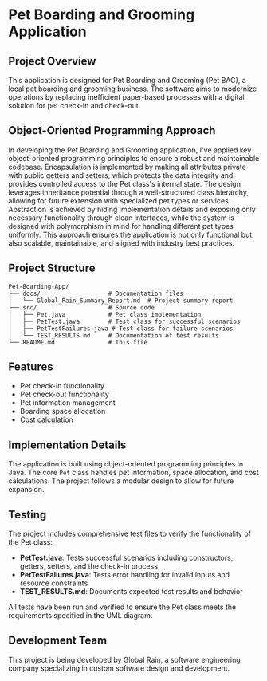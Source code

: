 # Pet Boarding and Grooming Application

## Project Overview
This application is designed for Pet Boarding and Grooming (Pet BAG), a local pet boarding and grooming business. The software aims to modernize operations by replacing inefficient paper-based processes with a digital solution for pet check-in and check-out.

## Object-Oriented Programming Approach
In developing the Pet Boarding and Grooming application, I've applied key object-oriented programming principles to ensure a robust and maintainable codebase. Encapsulation is implemented by making all attributes private with public getters and setters, which protects the data integrity and provides controlled access to the Pet class's internal state. The design leverages inheritance potential through a well-structured class hierarchy, allowing for future extension with specialized pet types or services. Abstraction is achieved by hiding implementation details and exposing only necessary functionality through clean interfaces, while the system is designed with polymorphism in mind for handling different pet types uniformly. This approach ensures the application is not only functional but also scalable, maintainable, and aligned with industry best practices.

## Project Structure
```
Pet-Boarding-App/
├── docs/                   # Documentation files
│   └── Global_Rain_Summary_Report.md  # Project summary report
├── src/                    # Source code
│   ├── Pet.java            # Pet class implementation
│   ├── PetTest.java        # Test class for successful scenarios
│   ├── PetTestFailures.java # Test class for failure scenarios
│   └── TEST_RESULTS.md     # Documentation of test results
└── README.md               # This file
```

## Features
- Pet check-in functionality
- Pet check-out functionality
- Pet information management
- Boarding space allocation
- Cost calculation

## Implementation Details
The application is built using object-oriented programming principles in Java. The core `Pet` class handles pet information, space allocation, and cost calculations. The project follows a modular design to allow for future expansion.

## Testing
The project includes comprehensive test files to verify the functionality of the Pet class:

- **PetTest.java**: Tests successful scenarios including constructors, getters, setters, and the check-in process
- **PetTestFailures.java**: Tests error handling for invalid inputs and resource constraints
- **TEST_RESULTS.md**: Documents expected test results and behavior

All tests have been run and verified to ensure the Pet class meets the requirements specified in the UML diagram.

## Development Team
This project is being developed by Global Rain, a software engineering company specializing in custom software design and development.
